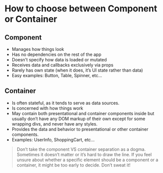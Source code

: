 # How to choose between Component or Container

## Component

- Manages how things look
- Has no dependencies on the rest of the app
- Doesn't specify how data is loaded or mutated
- Receives data and callbacks exclusively via props
- Rarely has own state (when it does, it’s UI state rather than data)
- Easy examples: Button, Table, Spinner, etc...

## Container

- Is often stateful, as it tends to serve as data sources.
- Is concerned with how things work
- May contain both presentational and container components inside but usually don’t have any DOM markup of their own except for some wrapping divs, and never have any styles.
- Provides the data and behavior to presentational or other container components.
- Examples: UserInfo, ShoppingCart, etc...

> Don’t take the component VS container separation as a dogma. Sometimes it doesn’t matter or it’s hard to draw the line. If you feel unsure about whether a specific element should be a component or a container, it might be too early to decide. Don’t sweat it!
